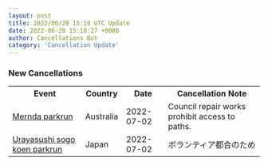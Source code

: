 ```yaml
---
layout: post
title: 2022/06/28 15:18 UTC Update
date: 2022-06-28 15:18:27 +0000
author: Cancellations Bot
category: 'Cancellation Update'
---
```


<h3>New Cancellations</h3>
<div class='hscrollable'>
<table style='width: 100%'>
    <tr>
        <th>Event</th>
        <th>Country</th>
        <th>Date</th>
        <th>Cancellation Note</th>
    </tr>
    <tr>
        <td><a href="https://www.parkrun.com.au/mernda">Mernda parkrun</a></td>
        <td>Australia</td>
        <td>2022-07-02</td>
        <td>Council repair works prohibit access to paths.</td>
    </tr>
    <tr>
        <td><a href="https://www.parkrun.jp/urayasushisogokoen">Urayasushi sogo koen parkrun</a></td>
        <td>Japan</td>
        <td>2022-07-02</td>
        <td>ボランティア都合のため</td>
    </tr>
</table>
</div>
